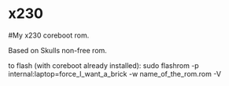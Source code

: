 # x230

#My x230 coreboot rom.

Based on Skulls non-free rom.

to flash (with coreboot already installed):
sudo flashrom -p internal:laptop=force_I_want_a_brick -w name_of_the_rom.rom -V
